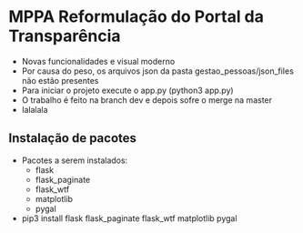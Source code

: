 # MPPA Reformulação do Portal da Transparência
- Novas funcionalidades e visual moderno
- Por causa do peso, os arquivos json da pasta gestao_pessoas/json_files não estão presentes
- Para iniciar o projeto execute o app.py (python3 app.py)
- O trabalho é feito na branch dev e depois sofre o merge na master
- lalalala
## Instalação de pacotes
- Pacotes a serem instalados:
    - flask
    - flask_paginate
    - flask_wtf
    - matplotlib
    - pygal
- pip3 install flask flask_paginate flask_wtf matplotlib pygal
